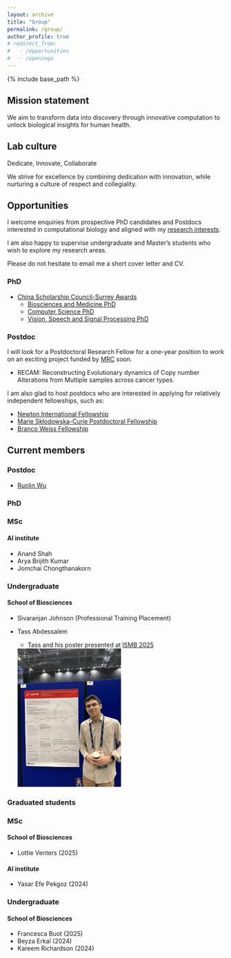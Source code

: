```yaml
---
layout: archive
title: "Group"
permalink: /group/
author_profile: true
# redirect_from:
#   - /opportunities
#   - /openings
---
```


{% include base_path %}

## Mission statement
We aim to transform data into discovery through innovative computation to unlock biological insights for human health.

## Lab culture
Dedicate, Innovate, Collaborate

We strive for excellence by combining dedication with innovation, while nurturing a culture of respect and collegiality.

<!-- ## Lab guide -->


## Opportunities

I welcome enquiries from prospective PhD candidates and Postdocs interested in computational biology and aligned with my [research interests](research.md).

I am also happy to supervise undergraduate and Master’s students who wish to explore my research areas.

Please do not hesitate to email me a short cover letter and CV.


### PhD
<!-- * [Wessex One Health Doctoral Landscape PhD Studentships](https://www.surrey.ac.uk/bbsrc-wessex-one-health-doctoral-landscape-award) (Deadline: 28 Feb 2025)
  * Measuring poxvirus evolution using machine learning and pangenomics (main supervisor)
  * Machine learning methods for the prediction of viral epidemic potential in global surveillance systems (second supervisor)
  * Retroviromics: developing new computational approaches to understand and address high consequence retroviral threats (second supervisor) -->
  
* [China Scholarship Council-Surrey Awards](https://www.surrey.ac.uk/fees-and-funding/studentships/china-scholarship-council-surrey-awards) 
  * [Biosciences and Medicine PhD](https://www.surrey.ac.uk/postgraduate/biosciences-and-medicine-phd)  
  * [Computer Science PhD](https://www.surrey.ac.uk/postgraduate/computer-science-phd)
  * [Vision, Speech and Signal Processing PhD](https://www.surrey.ac.uk/postgraduate/vision-speech-and-signal-processing-phd)


### Postdoc 

I will look for a Postdoctoral Research Fellow for a one-year position to work on an exciting project funded by [MRC](https://www.ukri.org/councils/mrc/) soon. 
* RECAM: Reconstructing Evolutionary dynamics of Copy number Alterations from Multiple samples across cancer types. 


I am also glad to host postdocs who are interested in applying for relatively independent fellowships, such as:
* [Newton International Fellowship](https://royalsociety.org/grants/newton-international/) 
* [Marie Skłodowska-Curie Postdoctoral Fellowship](https://marie-sklodowska-curie-actions.ec.europa.eu/actions/postdoctoral-fellowships)
* [Branco Weiss Fellowship](https://brancoweissfellowship.org)


## Current members
### Postdoc
* [Ruolin Wu](https://lynnwrl.github.io/)

### PhD

### MSc
#### AI institute
* Anand Shah
* Arya Brijith Kumar
* Jomchai Chongthanakorn


### Undergraduate
#### School of Biosciences
* Sivaranjan Johnson (Professional Training Placement)

* Tass Abdessalem 
  * Tass and his poster presented at [ISMB 2025](https://www.iscb.org/ismbeccb2025/home)
  <!-- ![Parfait](/images/Tass_ISMB2025.jpeg) -->
  <img src="/images/Tass_ISMB2025.jpeg" alt="Parfait" width="50%"/>
  


### Graduated students 

### MSc
#### School of Biosciences
* Lottie Venters (2025)

#### AI institute
* Yasar Efe Pekgoz (2024)


### Undergraduate
#### School of Biosciences
* Francesca Buot (2025)
* Beyza Erkal (2024)
* Kareem Richardson (2024)




<!-- ## Current members -->
